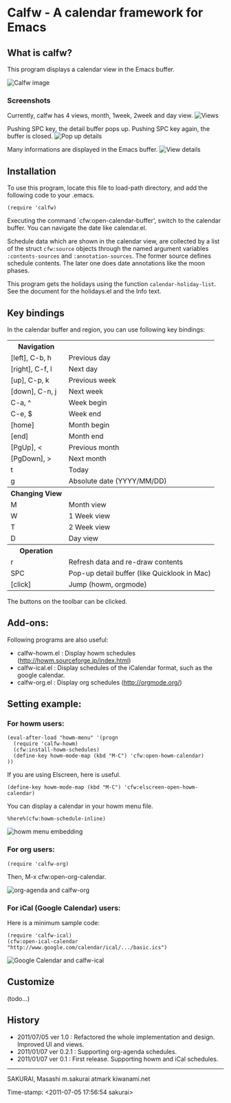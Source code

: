 # Calfw - A calendar framework for Emacs

## What is calfw?

This program displays a calendar view in the Emacs buffer.

![Calfw image](https://cacoo.com/diagrams/OnjKgBHat0kHs0xp-9E5E0.png?width=600)

### Screenshots

Currently, calfw has 4 views, month, 1week, 2week and day view.
![Views](https://cacoo.com/diagrams/OnjKgBHat0kHs0xp-F3756.png?width=600)

Pushing SPC key, the detail buffer pops up. Pushing SPC key again, the buffer is closed.
![Pop up details](https://cacoo.com/diagrams/OnjKgBHat0kHs0xp-83C80.png?width=600)

Many informations are displayed in the Emacs buffer.
![View details](https://cacoo.com/diagrams/OnjKgBHat0kHs0xp-B961B.png?width=600)

## Installation

To use this program, locate this file to load-path directory,
and add the following code to your .emacs.

    (require 'calfw)

Executing the command `cfw:open-calendar-buffer', switch to the calendar buffer.
You can navigate the date like calendar.el.

Schedule data which are shown in the calendar view, are collected by a
list of the struct `cfw:source` objects through the named argument
variables `:contents-sources` and `:annotation-sources`. The former
source defines schedule contents. The later one does date
annotations like the moon phases.

This program gets the holidays using the function
`calendar-holiday-list`. See the document for the holidays.el and the Info text.

## Key bindings

In the calendar buffer and region, you can use following key bindings:

<table>
  <tr><th>Navigation        </th><th></th></tr>
  <tr><td>  [left], C-b, h  </td><td> Previous day</td></tr>
  <tr><td>  [right], C-f, l </td><td> Next day</td></tr>
  <tr><td>  [up], C-p, k    </td><td> Previous week</td></tr>
  <tr><td>  [down], C-n, j  </td><td> Next week</td></tr>
  <tr><td>  C-a, ^          </td><td> Week begin</td></tr>
  <tr><td>  C-e, $          </td><td> Week end</td></tr>
  <tr><td>  [home]          </td><td> Month begin</td></tr>
  <tr><td>  [end]           </td><td> Month end</td></tr>
  <tr><td>  [PgUp], &lt;    </td><td> Previous month</td></tr>
  <tr><td>  [PgDown], &gt;  </td><td> Next month</td></tr>
  <tr><td>  t               </td><td> Today</td></tr>
  <tr><td>  g               </td><td> Absolute date (YYYY/MM/DD)</td></tr>
  <tr><th>Changing View     </th><th></th></tr>
  <tr><td>  M               </td><td> Month view</td></tr>
  <tr><td>  W               </td><td> 1 Week view</td></tr>
  <tr><td>  T               </td><td> 2 Week view</td></tr>
  <tr><td>  D               </td><td> Day view</td></tr>
  <tr><th>Operation         </th><th></th></tr>
  <tr><td>  r               </td><td> Refresh data and re-draw contents</td></tr>
  <tr><td>  SPC             </td><td> Pop-up detail buffer (like Quicklook in Mac)</td></tr>
  <tr><td>  [click]         </td><td> Jump (howm, orgmode)</td></tr>
</table>

The buttons on the toolbar can be clicked.

## Add-ons:

Following programs are also useful:

- calfw-howm.el : Display howm schedules (http://howm.sourceforge.jp/index.html)
- calfw-ical.el : Display schedules of the iCalendar format, such as the google calendar.
- calfw-org.el  : Display org schedules (http://orgmode.org/)

## Setting example:

### For howm users:

    (eval-after-load "howm-menu" '(progn
      (require 'calfw-howm)
      (cfw:install-howm-schedules)
      (define-key howm-mode-map (kbd "M-C") 'cfw:open-howm-calendar)
    ))


If you are using Elscreen, here is useful.

    (define-key howm-mode-map (kbd "M-C") 'cfw:elscreen-open-howm-calendar)

You can display a calendar in your howm menu file.

    %here%(cfw:howm-schedule-inline)

![howm menu embedding](https://cacoo.com/diagrams/vrScI4K2QlmDApfd-1F941.png)

### For org users:

    (require 'calfw-org)

Then, M-x cfw:open-org-calendar.

![org-agenda and calfw-org](https://cacoo.com/diagrams/S6aJntG6giGs44Yn-89CB2.png)

### For iCal (Google Calendar) users:

Here is a minimum sample code:


    (require 'calfw-ical)
    (cfw:open-ical-calendar "http://www.google.com/calendar/ical/.../basic.ics")

![Google Calendar and calfw-ical](https://cacoo.com/diagrams/vrScI4K2QlmDApfd-5E808.png)

## Customize

(todo...)

## History

- 2011/07/05 ver 1.0 : Refactored the whole implementation and design. Improved UI and views.
- 2011/01/07 ver 0.2.1 : Supporting org-agenda schedules.
- 2011/01/07 ver 0.1 : First release. Supporting howm and iCal schedules.

--------------------------------------------------
SAKURAI, Masashi
m.sakurai atmark kiwanami.net

Time-stamp: <2011-07-05 17:56:54 sakurai>

